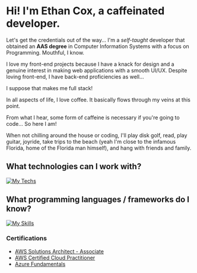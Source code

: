 # Hi! I'm Ethan Cox, a caffeinated developer.

Let's get the credentials out of the way... I'm a *self-taught* developer that obtained an **AAS degree** in Computer Information Systems with a focus on Programming. Mouthful, I know.

I love my front-end projects because I have a knack for design and a genuine interest in making web applications with a smooth UI/UX. Despite loving front-end, I have back-end proficiencies as well... 

I suppose that makes me full stack!

In all aspects of life, I love coffee. It basically flows through my veins at this point.

From what I hear, some form of caffeine is necessary if you're going to code... So here I am!

When not chilling around the house or coding, I'll play disk golf, read, play guitar, joyride, take trips to the beach (yeah I'm close to the infamous Florida, home of the Florida man himself), and hang with friends and family.

## What technologies can I work with?
[![My Techs](https://skillicons.dev/icons?i=androidstudio,anaconda,aws,azure,bash,discord,bots,firebase,github,godot,nodejs,npm,postman,vscode,visualstudio)](https://skillicons.dev)

## What programming languages / frameworks do I know?
[![My Skills](https://skillicons.dev/icons?i=angular,ts,js,html,css,bootstrap,flutter,cs,dotnet,git,gulp,jquery,md,py)](https://skillicons.dev)

### Certifications
- [AWS Solutions Architect - Associate](https://www.credly.com/badges/c9ddf23c-6995-480d-9c75-3a83f263dd64?source=linked_in_profile)
- [AWS Certified Cloud Practitioner](https://www.credly.com/badges/c0245a90-a8e2-4e30-89fc-e95e9757a7c3/linked_in_profile)
- [Azure Fundamentals](https://learn.microsoft.com/en-us/users/ethancox-5164/credentials/d947b66c2430afad?ref=https%3A%2F%2Fwww.linkedin.com%2F)
